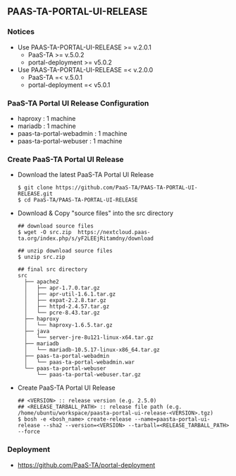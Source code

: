 ## PAAS-TA-PORTAL-UI-RELEASE

### Notices
  - Use PAAS-TA-PORTAL-UI-RELEASE >= v.2.0.1
    - PaaS-TA >= v.5.0.2
    - portal-deployment >= v5.0.2
  - Use PAAS-TA-PORTAL-UI-RELEASE =< v.2.0.0
    - PaaS-TA =< v.5.0.1
    - portal-deployment =< v5.0.1

### PaaS-TA Portal UI Release Configuration

  - haproxy : 1 machine
  - mariadb : 1 machine
  - paas-ta-portal-webadmin : 1 machine
  - paas-ta-portal-webuser : 1 machine

### Create PaaS-TA Portal UI Release
  - Download the latest PaaS-TA Portal UI Release
    ```
    $ git clone https://github.com/PaaS-TA/PAAS-TA-PORTAL-UI-RELEASE.git
    $ cd PaaS-TA/PAAS-TA-PORTAL-UI-RELEASE
    ```
  - Download & Copy "source files" into the src directory
    ```
    ## download source files
    $ wget -O src.zip  https://nextcloud.paas-ta.org/index.php/s/yF2LEEjRitamdny/download

    ## unzip download source files
    $ unzip src.zip

    ## final src directory
    src
      ├── apache2
      │   ├── apr-1.7.0.tar.gz
      │   ├── apr-util-1.6.1.tar.gz
      │   ├── expat-2.2.8.tar.gz
      │   ├── httpd-2.4.57.tar.gz
      │   └── pcre-8.43.tar.gz
      ├── haproxy
      │   └── haproxy-1.6.5.tar.gz
      ├── java
      │   └── server-jre-8u121-linux-x64.tar.gz
      ├── mariadb
      │   └── mariadb-10.5.17-linux-x86_64.tar.gz
      ├── paas-ta-portal-webadmin
      │   └── paas-ta-portal-webadmin.war
      └── paas-ta-portal-webuser
          └── paas-ta-portal-webuser.tar.gz
    ```
  - Create PaaS-TA Portal UI Release
    ```
    ## <VERSION> :: release version (e.g. 2.5.0)
    ## <RELEASE_TARBALL_PATH> :: release file path (e.g. /home/ubuntu/workspace/paasta-portal-ui-release-<VERSION>.tgz)
    $ bosh -e <bosh_name> create-release --name=paasta-portal-ui-release --sha2 --version=<VERSION> --tarball=<RELEASE_TARBALL_PATH> --force
    ```
### Deployment
- https://github.com/PaaS-TA/portal-deployment
